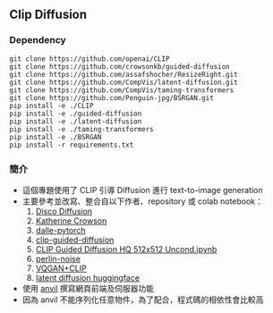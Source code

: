 ## Clip Diffusion

### Dependency
```
git clone https://github.com/openai/CLIP
git clone https://github.com/crowsonkb/guided-diffusion
git clone https://github.com/assafshocher/ResizeRight.git
git clone https://github.com/CompVis/latent-diffusion.git
git clone https://github.com/CompVis/taming-transformers
git clone https://github.com/Penguin-jpg/BSRGAN.git
pip install -e ./CLIP
pip install -e ./guided-diffusion
pip install -e ./latent-diffusion
pip install -e ./taming-transformers
pip install -e ./BSRGAN
pip install -r requirements.txt
```

### 簡介
- 這個專題使用了 CLIP 引導 Diffusion 進行 text-to-image generation
- 主要參考並改寫、整合自以下作者、repository 或 colab notebook：
  1. [Disco Diffusion](https://github.com/alembics/disco-diffusion)
  2. [Katherine Crowson](https://github.com/crowsonkb)
  3. [dalle-pytorch](https://github.com/lucidrains/DALLE-pytorch)
  4. [clip-guided-diffusion](https://github.com/afiaka87/clip-guided-diffusion)
  5. [CLIP Guided Diffusion HQ 512x512 Uncond.ipynb](https://colab.research.google.com/drive/1QBsaDAZv8np29FPbvjffbE1eytoJcsgA)
  6. [perlin-noise](https://gist.github.com/adefossez/0646dbe9ed4005480a2407c62aac8869)
  7. [VQGAN+CLIP](https://colab.research.google.com/drive/1go6YwMFe5MX6XM9tv-cnQiSTU50N9EeT?fbclid=IwAR30ZqxIJG0-2wDukRydFA3jU5OpLHrlC_Sg1iRXqmoTkEhaJtHdRi6H7AI)
  8. [latent diffusion huggingface](https://huggingface.co/spaces/multimodalart/latentdiffusion)
- 使用 [anvil](https://anvil.works/) 撰寫網頁前端及伺服器功能
- 因為 anvil 不能序列化任意物件，為了配合，程式碼的相依性會比較高